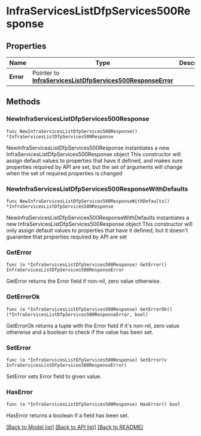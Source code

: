 # InfraServicesListDfpServices500Response

## Properties

Name | Type | Description | Notes
------------ | ------------- | ------------- | -------------
**Error** | Pointer to [**InfraServicesListDfpServices500ResponseError**](InfraServicesListDfpServices500ResponseError.md) |  | [optional] 

## Methods

### NewInfraServicesListDfpServices500Response

`func NewInfraServicesListDfpServices500Response() *InfraServicesListDfpServices500Response`

NewInfraServicesListDfpServices500Response instantiates a new InfraServicesListDfpServices500Response object
This constructor will assign default values to properties that have it defined,
and makes sure properties required by API are set, but the set of arguments
will change when the set of required properties is changed

### NewInfraServicesListDfpServices500ResponseWithDefaults

`func NewInfraServicesListDfpServices500ResponseWithDefaults() *InfraServicesListDfpServices500Response`

NewInfraServicesListDfpServices500ResponseWithDefaults instantiates a new InfraServicesListDfpServices500Response object
This constructor will only assign default values to properties that have it defined,
but it doesn't guarantee that properties required by API are set

### GetError

`func (o *InfraServicesListDfpServices500Response) GetError() InfraServicesListDfpServices500ResponseError`

GetError returns the Error field if non-nil, zero value otherwise.

### GetErrorOk

`func (o *InfraServicesListDfpServices500Response) GetErrorOk() (*InfraServicesListDfpServices500ResponseError, bool)`

GetErrorOk returns a tuple with the Error field if it's non-nil, zero value otherwise
and a boolean to check if the value has been set.

### SetError

`func (o *InfraServicesListDfpServices500Response) SetError(v InfraServicesListDfpServices500ResponseError)`

SetError sets Error field to given value.

### HasError

`func (o *InfraServicesListDfpServices500Response) HasError() bool`

HasError returns a boolean if a field has been set.


[[Back to Model list]](../README.md#documentation-for-models) [[Back to API list]](../README.md#documentation-for-api-endpoints) [[Back to README]](../README.md)


